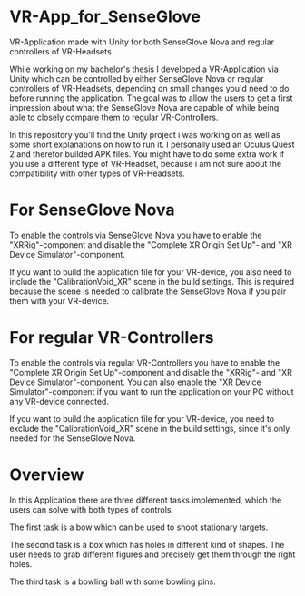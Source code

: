 # VR-App_for_SenseGlove
VR-Application made with Unity for both SenseGlove Nova and regular controllers of VR-Headsets.

While working on my bachelor's thesis I developed a VR-Application via Unity which can be controlled by either SenseGlove Nova or regular controllers of VR-Headsets, depending on small changes you'd need to do before running the application. The goal was to allow the users to get a first impression about what the SenseGlove Nova are capable of while being able to closely compare them to regular VR-Controllers.

In this repository you'll find the Unity project i was working on as well as some short explanations on how to run it. I personally used an Oculus Quest 2 and therefor builded APK files. You might have to do some extra work if you use a different type of VR-Headset, because i am not sure about the compatibility with other types of VR-Headsets.

# For SenseGlove Nova

To enable the controls via SenseGlove Nova you have to enable the "XRRig"-component and disable the "Complete XR Origin Set Up"- and "XR Device Simulator"-component. 

If you want to build the application file for your VR-device, you also need to include the "CalibrationVoid_XR" scene in the build settings. This is required because the scene is needed to calibrate the SenseGlove Nova if you pair them with your VR-device. 

# For regular VR-Controllers

To enable the controls via regular VR-Controllers you have to enable the "Complete XR Origin Set Up"-component and disable the "XRRig"- and "XR Device Simulator"-component. You can also enable the "XR Device Simulator"-component if you want to run the application on your PC without any VR-device connected.

If you want to build the application file for your VR-device, you need to exclude the "CalibrationVoid_XR" scene in the build settings, since it's only needed for the SenseGlove Nova.

# Overview

In this Application there are three different tasks implemented, which the users can solve with both types of controls.

The first task is a bow which can be used to shoot stationary targets.

The second task is a box which has holes in different kind of shapes. The user needs to grab different figures and precisely get them through the right holes.

The third task is a bowling ball with some bowling pins.

